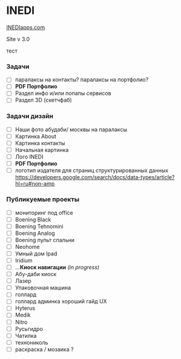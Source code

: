 ﻿# INEDI
[INEDIapps.com](https://inediapps.com/)

Site v 3.0

тест

### Задачи
- [ ] паралаксы на контакты? паралаксы на портфолио?
- [ ] **PDF Портфолио**
- [ ] Раздел инфо и/или попапы сервисов
- [ ] Раздел 3D (скетчфаб)

### Задачи дизайн
- [ ] Наши фото абудаби/ москвы на паралаксы
- [ ] Картинка About
- [ ] Картинка контакты
- [ ] Начальная картинка
- [ ] Лого INEDI
- [ ] **PDF Портфолио**
- [ ] логотип издателя для страниц структурированных данных
https://developers.google.com/search/docs/data-types/article?hl=ru#non-amp

### Публикуемые проекты
- [ ] мониторинг под office
- [ ] Boening Black
- [ ] Boening Tehnomini
- [ ] Boening Analog
- [ ] Boening пульт спальни
- [ ] Neohome
- [ ] Умный дом Ipad
- [ ] Iridium
- [ ] ...**Киоск навигации** *(in progress)*
- [ ] Абу-даби киоск
- [ ] Лазер
- [ ] Упаковочная машина
- [ ] голлард  
- [ ] голлард админка хороший гайд UX
- [ ] Hyterus
- [ ] Medik
- [ ] Nitro 
- [ ] Русьгидро
- [ ] Чатилка
- [ ] технониколь
- [ ] раскраска / мозаика ?
